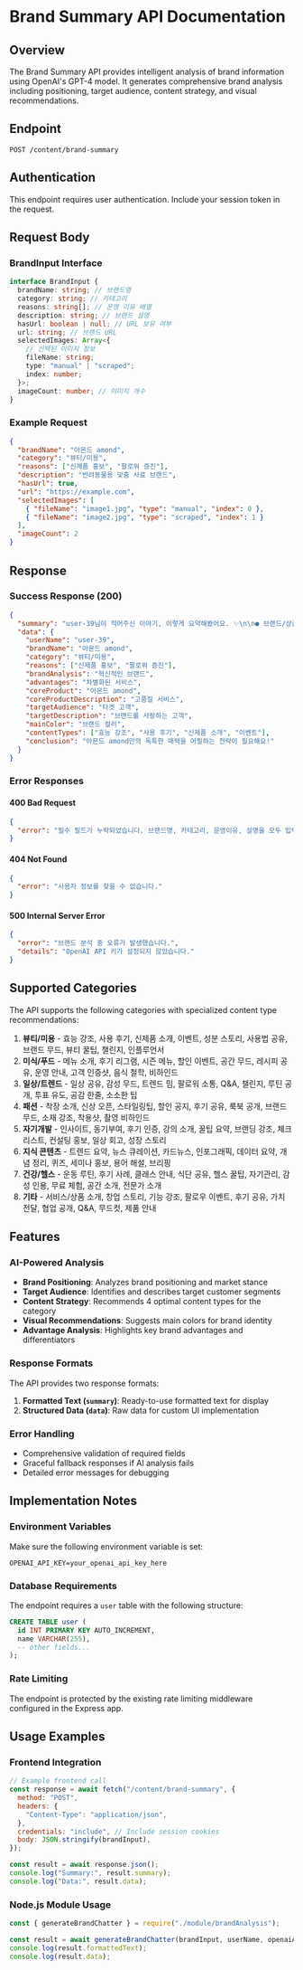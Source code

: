 # Brand Summary API Documentation

## Overview

The Brand Summary API provides intelligent analysis of brand information using OpenAI's GPT-4 model. It generates comprehensive brand analysis including positioning, target audience, content strategy, and visual recommendations.

## Endpoint

```
POST /content/brand-summary
```

## Authentication

This endpoint requires user authentication. Include your session token in the request.

## Request Body

### BrandInput Interface

```typescript
interface BrandInput {
  brandName: string; // 브랜드명
  category: string; // 카테고리
  reasons: string[]; // 운영 이유 배열
  description: string; // 브랜드 설명
  hasUrl: boolean | null; // URL 보유 여부
  url: string; // 브랜드 URL
  selectedImages: Array<{
    // 선택된 이미지 정보
    fileName: string;
    type: "manual" | "scraped";
    index: number;
  }>;
  imageCount: number; // 이미지 개수
}
```

### Example Request

```json
{
  "brandName": "아몬드 amond",
  "category": "뷰티/미용",
  "reasons": ["신제품 홍보", "팔로워 증진"],
  "description": "반려동물용 맞춤 사료 브랜드",
  "hasUrl": true,
  "url": "https://example.com",
  "selectedImages": [
    { "fileName": "image1.jpg", "type": "manual", "index": 0 },
    { "fileName": "image2.jpg", "type": "scraped", "index": 1 }
  ],
  "imageCount": 2
}
```

## Response

### Success Response (200)

```json
{
  "summary": "user-39님이 적어주신 이야기, 이렇게 요약해봤어요. ✨\n\n● 브랜드/상품명은 [아몬드 amond]...",
  "data": {
    "userName": "user-39",
    "brandName": "아몬드 amond",
    "category": "뷰티/미용",
    "reasons": ["신제품 홍보", "팔로워 증진"],
    "brandAnalysis": "혁신적인 브랜드",
    "advantages": "차별화된 서비스",
    "coreProduct": "아몬드 amond",
    "coreProductDescription": "고품질 서비스",
    "targetAudience": "타겟 고객",
    "targetDescription": "브랜드를 사랑하는 고객",
    "mainColor": "브랜드 컬러",
    "contentTypes": ["효능 강조", "사용 후기", "신제품 소개", "이벤트"],
    "conclusion": "아몬드 amond만의 독특한 매력을 어필하는 전략이 필요해요!"
  }
}
```

### Error Responses

#### 400 Bad Request

```json
{
  "error": "필수 필드가 누락되었습니다. 브랜드명, 카테고리, 운영이유, 설명을 모두 입력해주세요."
}
```

#### 404 Not Found

```json
{
  "error": "사용자 정보를 찾을 수 없습니다."
}
```

#### 500 Internal Server Error

```json
{
  "error": "브랜드 분석 중 오류가 발생했습니다.",
  "details": "OpenAI API 키가 설정되지 않았습니다."
}
```

## Supported Categories

The API supports the following categories with specialized content type recommendations:

1. **뷰티/미용** - 효능 강조, 사용 후기, 신제품 소개, 이벤트, 성분 스토리, 사용법 공유, 브랜드 무드, 뷰티 꿀팁, 챌린지, 인플루언서
2. **미식/푸드** - 메뉴 소개, 후기 리그램, 시즌 메뉴, 할인 이벤트, 공간 무드, 레시피 공유, 운영 안내, 고객 인증샷, 음식 철학, 비하인드
3. **일상/트렌드** - 일상 공유, 감성 무드, 트렌드 밈, 팔로워 소통, Q&A, 챌린지, 루틴 공개, 투표 유도, 공감 한줄, 소소한 팁
4. **패션** - 착장 소개, 신상 오픈, 스타일링팁, 할인 공지, 후기 공유, 룩북 공개, 브랜드 무드, 소재 강조, 착용샷, 촬영 비하인드
5. **자기개발** - 인사이트, 동기부여, 후기 인증, 강의 소개, 꿀팁 요약, 브랜딩 강조, 체크리스트, 컨설팅 홍보, 일상 회고, 성장 스토리
6. **지식 콘텐츠** - 트렌드 요약, 뉴스 큐레이션, 카드뉴스, 인포그래픽, 데이터 요약, 개념 정리, 퀴즈, 세미나 홍보, 용어 해설, 브리핑
7. **건강/헬스** - 운동 루틴, 후기 사례, 클래스 안내, 식단 공유, 헬스 꿀팁, 자기관리, 감성 인용, 무료 체험, 공간 소개, 전문가 소개
8. **기타** - 서비스/상품 소개, 창업 스토리, 기능 강조, 팔로우 이벤트, 후기 공유, 가치 전달, 협업 공개, Q&A, 무드컷, 제품 안내

## Features

### AI-Powered Analysis

- **Brand Positioning**: Analyzes brand positioning and market stance
- **Target Audience**: Identifies and describes target customer segments
- **Content Strategy**: Recommends 4 optimal content types for the category
- **Visual Recommendations**: Suggests main colors for brand identity
- **Advantage Analysis**: Highlights key brand advantages and differentiators

### Response Formats

The API provides two response formats:

1. **Formatted Text (`summary`)**: Ready-to-use formatted text for display
2. **Structured Data (`data`)**: Raw data for custom UI implementation

### Error Handling

- Comprehensive validation of required fields
- Graceful fallback responses if AI analysis fails
- Detailed error messages for debugging

## Implementation Notes

### Environment Variables

Make sure the following environment variable is set:

```
OPENAI_API_KEY=your_openai_api_key_here
```

### Database Requirements

The endpoint requires a `user` table with the following structure:

```sql
CREATE TABLE user (
  id INT PRIMARY KEY AUTO_INCREMENT,
  name VARCHAR(255),
  -- other fields...
);
```

### Rate Limiting

The endpoint is protected by the existing rate limiting middleware configured in the Express app.

## Usage Examples

### Frontend Integration

```javascript
// Example frontend call
const response = await fetch("/content/brand-summary", {
  method: "POST",
  headers: {
    "Content-Type": "application/json",
  },
  credentials: "include", // Include session cookies
  body: JSON.stringify(brandInput),
});

const result = await response.json();
console.log("Summary:", result.summary);
console.log("Data:", result.data);
```

### Node.js Module Usage

```javascript
const { generateBrandChatter } = require("./module/brandAnalysis");

const result = await generateBrandChatter(brandInput, userName, openaiApiKey);
console.log(result.formattedText);
console.log(result.data);
```
